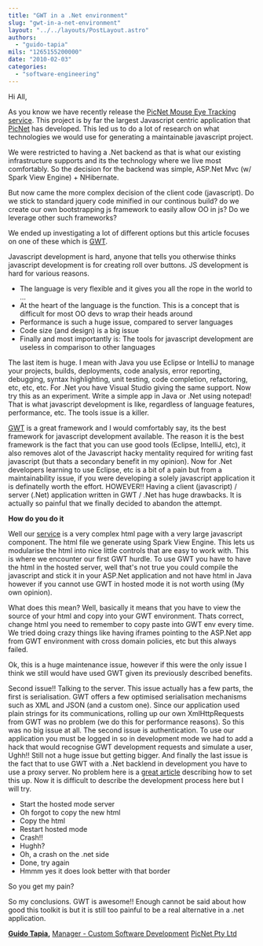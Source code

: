 ```yaml
---
title: "GWT in a .Net environment"
slug: "gwt-in-a-net-environment"
layout: "../../layouts/PostLayout.astro"
authors: 
  - "guido-tapia"
mils: "1265155200000"
date: "2010-02-03"
categories: 
  - "software-engineering"
---
```


Hi All,

As you know we have recently release the [PicNet Mouse Eye Tracking service](http://met.picnet.com.au/). This project is by far the largest Javascript centric application that [PicNet](https://picnet.com.au/) has developed. This led us to do a lot of research on what technologies we would use for generating a maintainable javascript project.

We were restricted to having a .Net backend as that is what our existing infrastructure supports and its the technology where we live most comfortably. So the decision for the backend was simple, ASP.Net Mvc (w/ Spark View Engine) + NHibernate.

But now came the more complex decision of the client code (javascript). Do we stick to standard jquery code minified in our continous build? do we create our own bootstrapping js framework to easily allow OO in js? Do we leverage other such frameworks?

We ended up investigating a lot of different options but this article focuses on one of these which is [GWT](http://code.google.com/webtoolkit/).

Javascript development is hard, anyone that tells you otherwise thinks javascript development is for creating roll over buttons. JS development is hard for various reasons.

- The language is very flexible and it gives you all the rope in the world to ...
- At the heart of the language is the function. This is a concept that is difficult for most OO devs to wrap their heads around
- Performance is such a huge issue, compared to server languages
- Code size (and design) is a big issue
- Finally and most importantly is: The tools for javascript development are useless in comparison to other languages

The last item is huge. I mean with Java you use Eclipse or IntelliJ to manage your projects, builds, deployments, code analysis, error reporting, debugging, syntax highlighting, unit testing, code completion, refactoring, etc, etc, etc. For .Net you have Visual Studio giving the same support. Now try this as an experiment. Write a simple app in Java or .Net using notepad! That is what javascript development is like, regardless of language features, performance, etc. The tools issue is a killer.

[GWT](http://code.google.com/webtoolkit/) is a great framework and I would comfortably say, its the best framework for javascript development available. The reason it is the best framework is the fact that you can use good tools (Eclipse, IntelliJ, etc), it also removes alot of the Javascript hacky mentality required for writing fast javascript (but thats a secondary benefit in my opinion). Now for .Net developers learning to use Eclipse, etc is a bit of a pain but from a maintainability issue, if you were developing a solely javascript application it is definatelly worth the effort. HOWEVER!! Having a client (javascript) / server (.Net) application written in GWT / .Net has huge drawbacks. It is actually so painful that we finally decided to abandon the attempt.

**How do you do it**

Well our [service](http://met.picnet.com.au/) is a very complex html page with a very large javascript component. The html file we generate using Spark View Engine. This lets us modularise the html into nice little controls that are easy to work with. This is where we encounter our first GWT hurdle. To use GWT you have to have the html in the hosted server, well that's not true you could compile the javascript and stick it in your ASP.Net application and not have html in Java however if you cannot use GWT in hosted mode it is not worth using (My own opinion).

What does this mean? Well, basically it means that you have to view the source of your html and copy into your GWT environment. Thats correct, change html you need to remember to copy paste into GWT env every time. We tried doing crazy things like having iframes pointing to the ASP.Net app from GWT environment with cross domain policies, etc but this always failed.

Ok, this is a huge maintenance issue, however if this were the only issue I think we still would have used GWT given its previously described benefits.

Second issue!! Talking to the server. This issue actually has a few parts, the first is serialisation. GWT offers a few optimised serialisation mechanisms such as XML and JSON (and a custom one). Since our application used plain strings for its communications, rolling up our own XmlHttpRequests from GWT was no problem (we do this for performance reasons). So this was no big issue at all. The second issue is authentication. To use our application you must be logged in so in development mode we had to add a hack that would recognise GWT development requests and simulate a user, Ughh!! Still not a huge issue but getting bigger. And finally the last issue is the fact that to use GWT with a .Net backlend in development you have to use a proxy server. No problem here is a [great article](http://www.siafoo.net/snippet/258) describing how to set this up. Now it is difficult to describe the development process here but I will try.

- Start the hosted mode server
- Oh forgot to copy the new html
- Copy the html
- Restart hosted mode
- Crash!!
- Hughh?
- Oh, a crash on the .net side
- Done, try again
- Hmmm yes it does look better with that border

So you get my pain?

So my conclusions. GWT is awesome!! Enough cannot be said about how good this toolkit is but it is still too painful to be a real alternative in a .net application.

**[Guido Tapia](mailto:guido.tapia@picnet.com.au),** [Manager - Custom Software Development](https://picnet.com.au/software-development.html) [PicNet Pty Ltd](https://picnet.com.au/)
